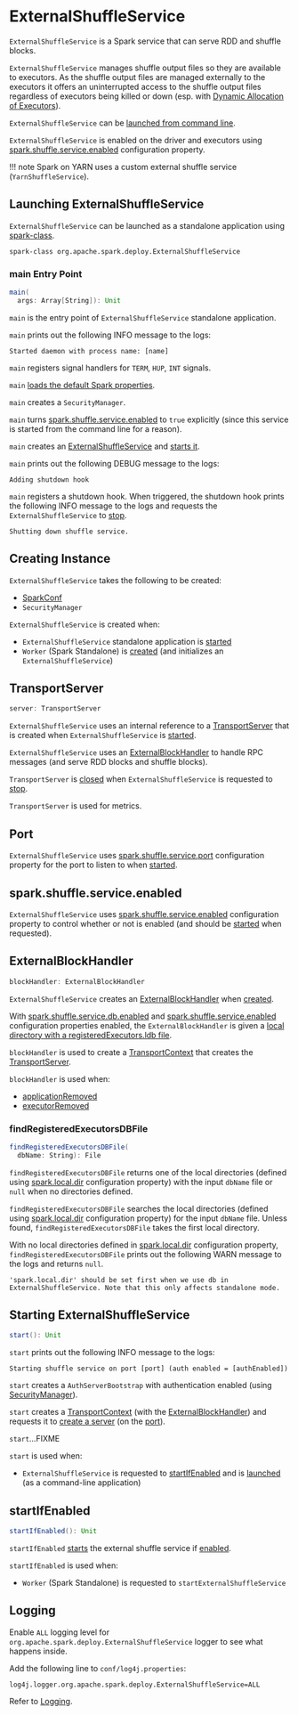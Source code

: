# ExternalShuffleService

`ExternalShuffleService` is a Spark service that can serve RDD and shuffle blocks.

`ExternalShuffleService` manages shuffle output files so they are available to executors. As the shuffle output files are managed externally to the executors it offers an uninterrupted access to the shuffle output files regardless of executors being killed or down (esp. with [Dynamic Allocation of Executors](../dynamic-allocation/index.md)).

`ExternalShuffleService` can be [launched from command line](#launch).

`ExternalShuffleService` is enabled on the driver and executors using [spark.shuffle.service.enabled](../configuration-properties.md#spark.shuffle.service.enabled) configuration property.

!!! note
    Spark on YARN uses a custom external shuffle service (`YarnShuffleService`).

## <span id="launch"> Launching ExternalShuffleService

`ExternalShuffleService` can be launched as a standalone application using [spark-class](../tools/spark-class.md).

```text
spark-class org.apache.spark.deploy.ExternalShuffleService
```

### <span id="main"> main Entry Point

```scala
main(
  args: Array[String]): Unit
```

`main` is the entry point of `ExternalShuffleService` standalone application.

`main` prints out the following INFO message to the logs:

```text
Started daemon with process name: [name]
```

`main` registers signal handlers for `TERM`, `HUP`, `INT` signals.

`main` [loads the default Spark properties](../Utils.md#loadDefaultSparkProperties).

`main` creates a `SecurityManager`.

`main` turns [spark.shuffle.service.enabled](../configuration-properties.md#spark.shuffle.service.enabled) to `true` explicitly (since this service is started from the command line for a reason).

`main` creates an [ExternalShuffleService](#creating-instance) and [starts it](#start).

`main` prints out the following DEBUG message to the logs:

```text
Adding shutdown hook
```

`main` registers a shutdown hook. When triggered, the shutdown hook prints the following INFO message to the logs and requests the `ExternalShuffleService` to [stop](#stop).

```text
Shutting down shuffle service.
```

## Creating Instance

`ExternalShuffleService` takes the following to be created:

* <span id="sparkConf"> [SparkConf](../SparkConf.md)
* <span id="securityManager"> `SecurityManager`

`ExternalShuffleService` is created when:

* `ExternalShuffleService` standalone application is [started](#launch)
* `Worker` (Spark Standalone) is [created](../spark-standalone/Worker.md#shuffleService) (and initializes an `ExternalShuffleService`)

## <span id="server"> TransportServer

```scala
server: TransportServer
```

`ExternalShuffleService` uses an internal reference to a [TransportServer](../network/TransportServer.md) that is created when `ExternalShuffleService` is [started](#start).

`ExternalShuffleService` uses an [ExternalBlockHandler](#blockHandler) to handle RPC messages (and serve RDD blocks and shuffle blocks).

`TransportServer` is [closed](../network/TransportServer.md#close) when `ExternalShuffleService` is requested to [stop](#stop).

`TransportServer` is used for metrics.

## <span id="port"><span id="spark.shuffle.service.port"> Port

`ExternalShuffleService` uses [spark.shuffle.service.port](../configuration-properties.md#spark.shuffle.service.port) configuration property for the port to listen to when [started](#start).

## <span id="enabled"><span id="spark.shuffle.service.enabled"> spark.shuffle.service.enabled

`ExternalShuffleService` uses [spark.shuffle.service.enabled](../configuration-properties.md#spark.shuffle.service.enabled) configuration property to control whether or not is enabled (and should be [started](#startIfEnabled) when requested).

## <span id="blockHandler"><span id="newShuffleBlockHandler"><span id="getBlockHandler"><span id="registeredExecutorsDB"> ExternalBlockHandler

```scala
blockHandler: ExternalBlockHandler
```

`ExternalShuffleService` creates an [ExternalBlockHandler](ExternalBlockHandler.md) when [created](#creating-instance).

With [spark.shuffle.service.db.enabled](../configuration-properties.md#spark.shuffle.service.db.enabled) and [spark.shuffle.service.enabled](#enabled) configuration properties enabled, the `ExternalBlockHandler` is given a [local directory with a registeredExecutors.ldb file](#findRegisteredExecutorsDBFile).

`blockHandler` is used to create a [TransportContext](../network/TransportContext.md) that creates the [TransportServer](#server).

`blockHandler` is used when:

* [applicationRemoved](#applicationRemoved)
* [executorRemoved](#executorRemoved)

### <span id="findRegisteredExecutorsDBFile"> findRegisteredExecutorsDBFile

```scala
findRegisteredExecutorsDBFile(
  dbName: String): File
```

`findRegisteredExecutorsDBFile` returns one of the local directories (defined using [spark.local.dir](../configuration-properties.md#spark.local.dir) configuration property) with the input `dbName` file or `null` when no directories defined.

`findRegisteredExecutorsDBFile` searches the local directories (defined using [spark.local.dir](../configuration-properties.md#spark.local.dir) configuration property) for the input `dbName` file. Unless found, `findRegisteredExecutorsDBFile` takes the first local directory.

With no local directories defined in [spark.local.dir](../configuration-properties.md#spark.local.dir) configuration property, `findRegisteredExecutorsDBFile` prints out the following WARN message to the logs and returns `null`.

```text
'spark.local.dir' should be set first when we use db in ExternalShuffleService. Note that this only affects standalone mode.
```

## <span id="start"> Starting ExternalShuffleService

```scala
start(): Unit
```

`start` prints out the following INFO message to the logs:

```text
Starting shuffle service on port [port] (auth enabled = [authEnabled])
```

`start` creates a `AuthServerBootstrap` with authentication enabled (using [SecurityManager](#securityManager)).

`start` creates a [TransportContext](../network/TransportContext.md) (with the [ExternalBlockHandler](#blockHandler)) and requests it to [create a server](../network/TransportContext.md#createServer) (on the [port](#port)).

`start`...FIXME

`start` is used when:

* `ExternalShuffleService` is requested to [startIfEnabled](#startIfEnabled) and is [launched](#launch) (as a command-line application)

## <span id="startIfEnabled"> startIfEnabled

```scala
startIfEnabled(): Unit
```

`startIfEnabled` [starts](#start) the external shuffle service if [enabled](#enabled).

`startIfEnabled` is used when:

* `Worker` (Spark Standalone) is requested to `startExternalShuffleService`

## Logging

Enable `ALL` logging level for `org.apache.spark.deploy.ExternalShuffleService` logger to see what happens inside.

Add the following line to `conf/log4j.properties`:

```text
log4j.logger.org.apache.spark.deploy.ExternalShuffleService=ALL
```

Refer to [Logging](../spark-logging.md).
